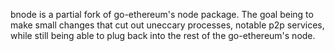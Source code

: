 bnode is a partial fork of go-ethereum's node package. The goal being to make small changes that cut out uneccary processes, notable p2p services, while still being able to plug back into the rest of the go-ethereum's node.
